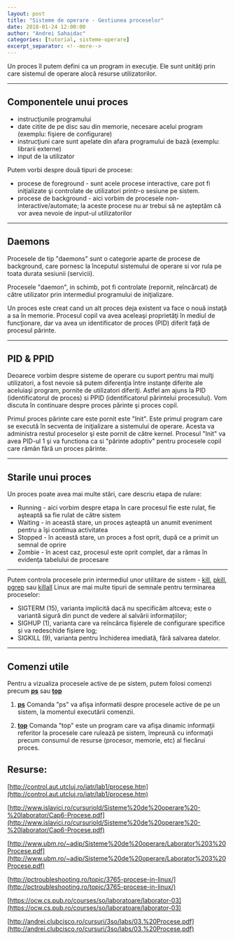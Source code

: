 ```yaml
---
layout: post
title: "Sisteme de operare - Gestiunea proceselor"
date: 2018-01-24 12:00:00
author: "Andrei Sahaidac"
categories: [tutorial, sisteme-operare]
excerpt_separator: <!--more-->
---
```


Un proces îl putem defini ca un program in execuţie. Ele sunt unităţi prin care sistemul de operare alocă resurse utilizatorilor.
<!--more-->


----------
## Componentele unui proces

- instrucţiunile programului
- date citite de pe disc sau din memorie, necesare acelui program (exemplu: fişiere de configurare)
- instrucţiuni care sunt apelate din afara programului de bază (exemplu: librarii externe)
- input de la utilizator

Putem vorbi despre două tipuri de procese:
- procese de foreground - sunt acele procese interactive, care pot fi iniţializate şi controlate de utilizatori printr-o sesiune pe sistem.
- procese de background - aici vorbim de procesele non-interactive/automate; la aceste procese nu ar trebui să ne aşteptăm că vor avea nevoie de input-ul utilizatorilor


----------

## Daemons
Procesele de tip "daemons" sunt o categorie aparte de procese de background, care pornesc la începutul sistemului de operare si vor rula pe toata durata sesiunii (servicii). 

Procesele "daemon", in schimb, pot fi controlate (repornit, reîncărcat) de către utilizator prin intermediul programului de iniţializare.

Un proces este creat cand un alt proces deja existent va face o nouă instaţă a sa în memorie. Procesul copil va avea aceleaşi proprietăţi în mediul de funcţionare, dar va avea un identificator
 de proces (PID) diferit faţă de procesul părinte.


----------

## PID & PPID
Deoarece vorbim despre sisteme de operare cu suport pentru mai mulţi utilizatori, a fost nevoie să putem diferenţia între instanţe diferite ale aceluiaşi program, pornite de utilizatori diferiţi. 
Astfel am ajuns la PID (identificatorul de proces) si PPID (identificatorul părintelui procesului).
Vom discuta în continuare despre proces părinte şi proces copil.

Primul proces părinte care este pornit este "Init". Este primul program care se execută în secventa de iniţializare a sistemului de operare. Acesta va administra restul proceselor şi este pornit de către kernel. 
Procesul "Init" va avea PID-ul 1 şi va functiona ca si "părinte adoptiv" pentru procesele copil care rămân fără un proces părinte.


----------
## Starile unui proces

Un proces poate avea mai multe stări, care descriu etapa de rulare:
- Running - aici vorbim despre etapa în care procesul fie este rulat, fie aşteaptă sa fie rulat de către sistem
- Waiting - in această stare, un proces aşteaptă un anumit eveniment pentru a îşi continua activitatea
- Stopped - în această stare, un proces a fost oprit, după ce a primit un semnal de oprire
- Zombie - în acest caz, procesul este oprit complet, dar a rămas în evidenţa tabelului de procesare

----------
Putem controla procesele prin intermediul unor utilitare de sistem - [kill](https://linux.die.net/man/1/kill), [pkill](https://linux.die.net/man/1/pkill), [pgrep](https://linux.die.net/man/1/pgrep) sau [killall](https://linux.die.net/man/1/killall)
Linux are mai multe tipuri de semnale pentru terminarea proceselor:
- SIGTERM (15), varianta implicită dacă nu specificăm altceva; este o variantă sigură din punct de vedere al salvării informațiilor;
- SIGHUP (1), varianta care va reîncărca fișierele de configurare specifice și va redeschide fișiere log;
- SIGKILL (9), varianta pentru închiderea imediată, fără salvarea datelor.


----------
## Comenzi utile
Pentru a vizualiza procesele active de pe sistem, putem folosi comenzi precum **[ps](https://linux.die.net/man/1/ps)** sau **[top](https://linux.die.net/man/1/top)**

 1. **[ps](https://linux.die.net/man/1/ps)**
Comanda "ps" va afişa informatii despre procesele active de pe un sistem, la momentul executării comenzii.

 2. **[top](https://linux.die.net/man/1/top)**
Comanda "top" este un program care va afişa dinamic informaţii referitor la procesele care rulează pe sistem, împreună cu informaţii precum consumul de resurse (procesor, memorie, etc) al fiecărui proces.


## Resurse:

[http://control.aut.utcluj.ro/iatr/lab1/procese.htm](http://control.aut.utcluj.ro/iatr/lab1/procese.htm)

[http://www.islavici.ro/cursuriold/Sisteme%20de%20operare%20-%20laborator/Cap6-Procese.pdf](http://www.islavici.ro/cursuriold/Sisteme%20de%20operare%20-%20laborator/Cap6-Procese.pdf)

[http://www.ubm.ro/~adip/Sisteme%20de%20operare/Laborator%203%20Procese.pdf](http://www.ubm.ro/~adip/Sisteme%20de%20operare/Laborator%203%20Procese.pdf)

[http://pctroubleshooting.ro/topic/3765-procese-in-linux/](http://pctroubleshooting.ro/topic/3765-procese-in-linux/)

[https://ocw.cs.pub.ro/courses/so/laboratoare/laborator-03](https://ocw.cs.pub.ro/courses/so/laboratoare/laborator-03)

[http://andrei.clubcisco.ro/cursuri/3so/labs/03.%20Procese.pdf](http://andrei.clubcisco.ro/cursuri/3so/labs/03.%20Procese.pdf)


